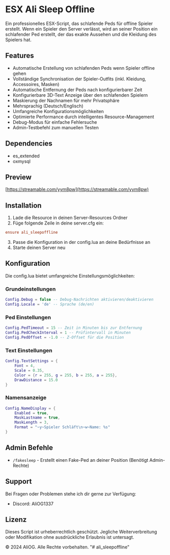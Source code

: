 # ESX Ali Sleep Offline

Ein professionelles ESX-Script, das schlafende Peds für offline Spieler erstellt. Wenn ein Spieler den Server verlässt, wird an seiner Position ein schlafender Ped erstellt, der das exakte Aussehen und die Kleidung des Spielers hat.

## Features

- Automatische Erstellung von schlafenden Peds wenn Spieler offline gehen
- Vollständige Synchronisation der Spieler-Outfits (inkl. Kleidung, Accessoires, Masken)
- Automatische Entfernung der Peds nach konfigurierbarer Zeit
- Konfigurierbare 3D-Text Anzeige über den schlafenden Spielern
- Maskierung der Nachnamen für mehr Privatsphäre
- Mehrsprachig (Deutsch/Englisch)
- Umfangreiche Konfigurationsmöglichkeiten
- Optimierte Performance durch intelligentes Resource-Management
- Debug-Modus für einfache Fehlersuche
- Admin-Testbefehl zum manuellen Testen

## Dependencies

- es_extended
- oxmysql

## Preview
[https://streamable.com/yym8pw](https://streamable.com/yym8pw)

## Installation

1. Lade die Resource in deinen Server-Resources Ordner
2. Füge folgende Zeile in deine server.cfg ein:
```cfg
ensure ali_sleepoffline
```
3. Passe die Konfiguration in der config.lua an deine Bedürfnisse an
4. Starte deinen Server neu

## Konfiguration

Die config.lua bietet umfangreiche Einstellungsmöglichkeiten:

### Grundeinstellungen
```lua
Config.Debug = false -- Debug-Nachrichten aktivieren/deaktivieren
Config.Locale = 'de' -- Sprache (de/en)
```

### Ped Einstellungen
```lua
Config.PedTimeout = 15 -- Zeit in Minuten bis zur Entfernung
Config.PedCheckInterval = 1 -- Prüfintervall in Minuten
Config.PedOffset = -1.0 -- Z-Offset für die Position
```

### Text Einstellungen
```lua
Config.TextSettings = {
    Font = 4,
    Scale = 0.35,
    Color = {r = 255, g = 255, b = 255, a = 255},
    DrawDistance = 15.0
}
```

### Namensanzeige
```lua
Config.NameDisplay = {
    Enabled = true,
    MaskLastname = true,
    MaskLength = 3,
    Format = "~y~Spieler Schläft\n~w~Name: %s"
}
```

## Admin Befehle

- `/fakesleep` - Erstellt einen Fake-Ped an deiner Position (Benötigt Admin-Rechte)

## Support

Bei Fragen oder Problemen stehe ich dir gerne zur Verfügung:
- Discord: AliOG1337

## Lizenz

Dieses Script ist urheberrechtlich geschützt. Jegliche Weiterverbreitung oder Modifikation ohne ausdrückliche Erlaubnis ist untersagt.

© 2024 AliOG. Alle Rechte vorbehalten.
"# ali_sleepoffline" 
